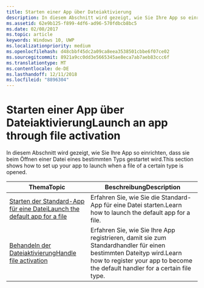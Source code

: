 ```yaml
---
title: Starten einer App über Dateiaktivierung
description: In diesem Abschnitt wird gezeigt, wie Sie Ihre App so einrichten, dass sie beim Öffnen einer Datei eines bestimmten Typs gestartet wird.
ms.assetid: 62e9b125-f899-4df6-ad96-570fdbcb8bc5
ms.date: 02/08/2017
ms.topic: article
keywords: Windows 10, UWP
ms.localizationpriority: medium
ms.openlocfilehash: d48cbbf45dc2a09ca8eea3538501cbbe6f07ce02
ms.sourcegitcommit: 8921a9cc0dd3e5665345ae8eca7ab7aeb83ccc6f
ms.translationtype: MT
ms.contentlocale: de-DE
ms.lasthandoff: 12/11/2018
ms.locfileid: "8896304"
---
```

# <a name="launch-an-app-through-file-activation"></a><span data-ttu-id="7ca05-104">Starten einer App über Dateiaktivierung</span><span class="sxs-lookup"><span data-stu-id="7ca05-104">Launch an app through file activation</span></span>

<span data-ttu-id="7ca05-105">In diesem Abschnitt wird gezeigt, wie Sie Ihre App so einrichten, dass sie beim Öffnen einer Datei eines bestimmten Typs gestartet wird.</span><span class="sxs-lookup"><span data-stu-id="7ca05-105">This section shows how to set up your app to launch when a file of a certain type is opened.</span></span>

| <span data-ttu-id="7ca05-106">Thema</span><span class="sxs-lookup"><span data-stu-id="7ca05-106">Topic</span></span> | <span data-ttu-id="7ca05-107">Beschreibung</span><span class="sxs-lookup"><span data-stu-id="7ca05-107">Description</span></span> |
|-------|-------------|
| [<span data-ttu-id="7ca05-108">Starten der Standard-App für eine Datei</span><span class="sxs-lookup"><span data-stu-id="7ca05-108">Launch the default app for a file</span></span>](launch-the-default-app-for-a-file.md) | <span data-ttu-id="7ca05-109">Erfahren Sie, wie Sie die Standard-App für eine Datei starten.</span><span class="sxs-lookup"><span data-stu-id="7ca05-109">Learn how to launch the default app for a file.</span></span> |
| [<span data-ttu-id="7ca05-110">Behandeln der Dateiaktivierung</span><span class="sxs-lookup"><span data-stu-id="7ca05-110">Handle file activation</span></span>](handle-file-activation.md) | <span data-ttu-id="7ca05-111">Erfahren Sie, wie Sie Ihre App registrieren, damit sie zum Standardhandler für einen bestimmten Dateityp wird.</span><span class="sxs-lookup"><span data-stu-id="7ca05-111">Learn how to register your app to become the default handler for a certain file type.</span></span> |